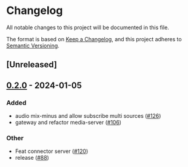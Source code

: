 # Changelog
All notable changes to this project will be documented in this file.

The format is based on [Keep a Changelog](https://keepachangelog.com/en/1.0.0/),
and this project adheres to [Semantic Versioning](https://semver.org/spec/v2.0.0.html).

## [Unreleased]

## [0.2.0](https://github.com/luongngocminh/decentralized-media-server/compare/atm0s-media-server-utils-v0.1.0...atm0s-media-server-utils-v0.2.0) - 2024-01-05

### Added
- audio mix-minus and allow subscribe multi sources ([#126](https://github.com/luongngocminh/decentralized-media-server/pull/126))
- gateway and refactor media-server ([#106](https://github.com/luongngocminh/decentralized-media-server/pull/106))

### Other
- Feat connector server ([#120](https://github.com/luongngocminh/decentralized-media-server/pull/120))
- release ([#88](https://github.com/luongngocminh/decentralized-media-server/pull/88))
